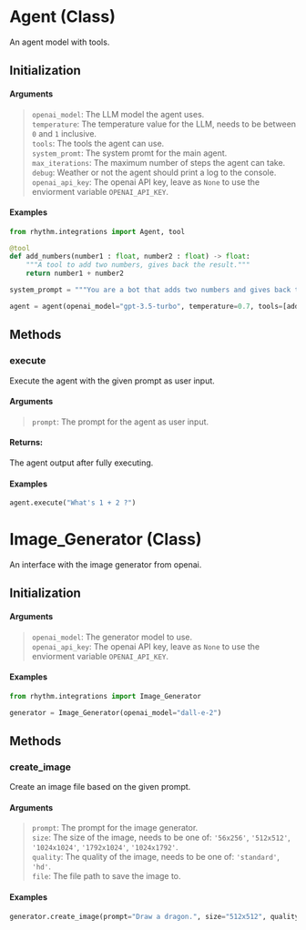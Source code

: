 # Agent (Class)

An agent model with tools.

## Initialization

#### Arguments

> `openai_model`: The LLM model the agent uses.  
> `temperature`: The temperature value for the LLM, needs to be between `0` and `1` inclusive.  
> `tools`: The tools the agent can use.  
> `system_promt`: The system promt for the main agent.  
> `max_iterations`: The maximum number of steps the agent can take.  
> `debug`: Weather or not the agent should print a log to the console.  
> `openai_api_key`: The openai API key, leave as `None` to use the enviorment variable `OPENAI_API_KEY`.

#### Examples

```python
from rhythm.integrations import Agent, tool

@tool
def add_numbers(number1 : float, number2 : float) -> float:
    """A tool to add two numbers, gives back the result."""
    return number1 + number2

system_prompt = """You are a bot that adds two numbers and gives back the result."""

agent = agent(openai_model="gpt-3.5-turbo", temperature=0.7, tools=[add_numbers], system_prompt=system_prompt, max_iterations=None, debug=False)
```

## Methods

### execute

Execute the agent with the given prompt as user input.

#### Arguments

> `prompt`: The prompt for the agent as user input.

#### Returns:

The agent output after fully executing.

#### Examples

```python
agent.execute("What's 1 + 2 ?")
```

# Image_Generator (Class)

An interface with the image generator from openai.

## Initialization

#### Arguments

> `openai_model`: The generator model to use.  
> `openai_api_key`: The openai API key, leave as `None` to use the enviorment variable `OPENAI_API_KEY`.

#### Examples

```python
from rhythm.integrations import Image_Generator

generator = Image_Generator(openai_model="dall-e-2")
```

## Methods

### create_image

Create an image file based on the given prompt.

#### Arguments

> `prompt`: The prompt for the image generator.  
> `size`: The size of the image, needs to be one of: `'56x256'`, `'512x512'`, `'1024x1024'`, `'1792x1024'`, `'1024x1792'`.  
> `quality`: The quality of the image, needs to be one of: `'standard'`, `'hd'`.  
> `file`: The file path to save the image to.

#### Examples

```python
generator.create_image(prompt="Draw a dragon.", size="512x512", quality="standard", file="./example_image.png")
```
